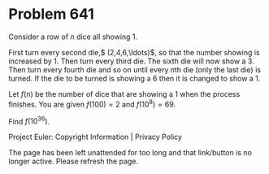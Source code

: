 #   Problem 641

   Consider a row of $n$ dice all showing 1.

   First turn every second die,$ (2,4,6,\ldots)$, so that the number showing
   is increased by 1. Then turn every third die. The sixth die will now show
   a 3. Then turn every fourth die and so on until every $n$th die (only the
   last die) is turned. If the die to be turned is showing a 6 then it is
   changed to show a 1.

   Let $f(n)$ be the number of dice that are showing a 1 when the process
   finishes. You are given $f(100)=2$ and $f(10^8) = 69$.

   Find $f(10^{36})$.

   Project Euler: Copyright Information | Privacy Policy

   The page has been left unattended for too long and that link/button is no
   longer active. Please refresh the page.
